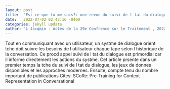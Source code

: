 ```yaml
---
layout: post
title:  "Est-ce que tu me suis?: une revue du suivi de l tat du dialogue"
date:   2022-07-02 02:42:16 -0400
categories: jekyll update
author: "L Jacqmin - Actes de la 29e Confrence sur le Traitement , 2022"
---
```

Tout en communiquant avec un utilisateur, un systme de dialogue orient tche doit suivre les besoins de l utilisateur  chaque tape selon l historique de la conversation. Ce procd appel suivi de l tat du dialogue est primordial car il informe directement les actions du systme. Cet article prsente dans un premier temps la tche du suivi de l tat du dialogue, les jeux de donnes disponibles et les approches modernes. Ensuite, compte tenu du nombre important de publications 
Cites: SCoRe: Pre-Training for Context Representation in Conversational
